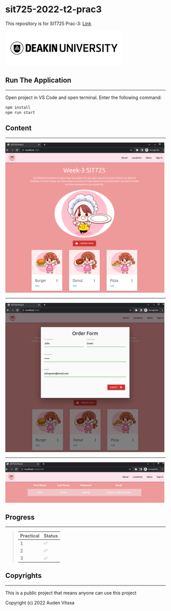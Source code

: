 # sit725-2022-t2-prac3

This repository is for SIT725 Prac-3: [Link](https://github.com/abvitasa/sit725-2022-t2-prac3)

![deakin_logo](public/images/readme/deakin_logo.png)

## Run The Application

---

Open project in VS Code and open terminal. Enter the following command:

```
npm install
npm run start
```

## Content

---

<img src="public/images/readme/page_1.png" margin="auto" width="500">

---

<img src="public/images/readme/page_2.png" width="500">

---

<img src="public/images/readme/page_3.png" width="500">

## Progress

---

> | Practical | Status |
> | :-------- | ------ |
> | 1         | ✅     |
> | 2         | ✅     |
> | 3         | ✅     |

## Copyrights

---

This is a public project that means anyone can use this project

Copyright (c) 2022 Auden Vitasa
